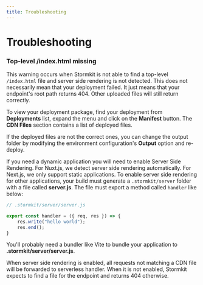 ```yaml
---
title: Troubleshooting
---
```


# Troubleshooting

<div id="index-html-missing">

### Top-level /index.html missing

</div>

<section>

This warning occurs when Stormkit is not able to find a top-level `/index.html` file and server side rendering is not detected. This does not necessarily mean that your deployment failed. It just means that your endpoint's root path returns 404. Other uploaded files will still return correctly. 

To view your deployment package, find your deployment from <b>Deployments</b> list, expand the menu and click
on the <b>Manifest</b> button. The <b>CDN Files</b> section contains a list of deployed files. 

If the deployed files are not the correct ones, you can change the output folder by modifying the environment configuration's <b>Output</b> option and re-deploy.

If you need a dynamic application you will need to enable Server Side Rendering. For Nuxt.js, we detect server side rendering automatically. For Next.js, we only support static applications. To enable server side rendering for other applications, your build must generate a `.stormkit/server` folder with a file called <b>server.js</b>. The file must export a method called `handler` like below:

```js
// .stormkit/server/server.js

export const handler = ({ req, res }) => {
    res.write("hello world");
    res.end();
}
```

<p class="mt-4">
You'll probably need a bundler like Vite to bundle your application to <b>.stormkit/server/server.js</b>.

When server side rendering is enabled, all requests not matching a CDN file will be forwarded to serverless
handler. When it is not enabled, Stormkit expects to find a file for the endpoint and returns 404 otherwise.
</p>

</section>